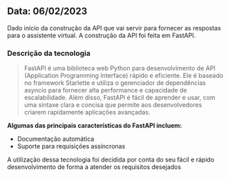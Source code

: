 ## Data: 06/02/2023

Dado início da construção da API que vai servir para fornecer as respostas para o assistente virtual. A construção da API foi feita em FastAPI.

### Descrição da tecnologia
> FastAPI é uma biblioteca web Python para desenvolvimento de API (Application Programming Interface) rápido e eficiente. Ele é baseado no framework Starlette e utiliza o gerenciador de dependências asyncio para fornecer alta performance e capacidade de escalabilidade.
> Além disso, FastAPI é fácil de aprender e usar, com uma sintaxe clara e concisa que permite aos desenvolvedores criarem rapidamente aplicações avançadas.

**Algumas das principais características do FastAPI incluem:**
- Documentação automática
- Suporte para requisições assíncronas

A utilização dessa tecnologia foi decidida por conta do seu fácil e rápido desenvolvimento de forma a atender os requisitos desejados